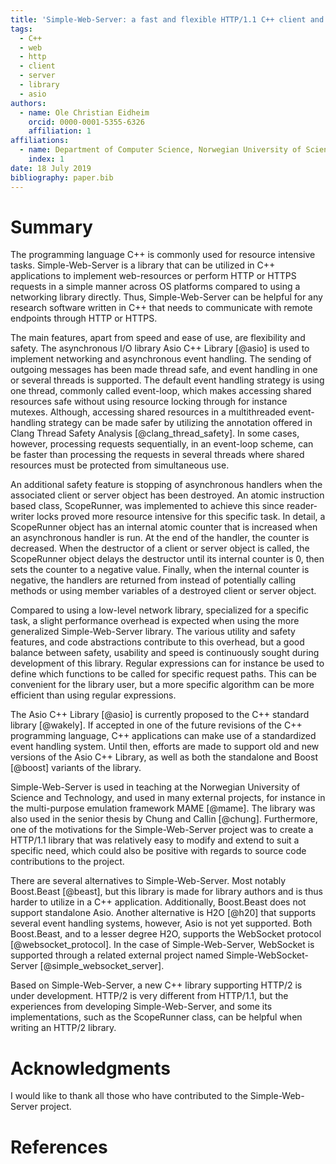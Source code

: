 ```yaml
---
title: 'Simple-Web-Server: a fast and flexible HTTP/1.1 C++ client and server library'
tags:
  - C++
  - web
  - http
  - client
  - server
  - library
  - asio
authors:
  - name: Ole Christian Eidheim
    orcid: 0000-0001-5355-6326
    affiliation: 1
affiliations:
  - name: Department of Computer Science, Norwegian University of Science and Technology
    index: 1
date: 18 July 2019
bibliography: paper.bib
---
```


# Summary

The programming language C++ is commonly used for resource intensive tasks.
Simple-Web-Server is a library that can be utilized in C++ applications to
implement web-resources or perform HTTP or HTTPS requests in a simple manner
across OS platforms compared to using a networking library directly. Thus,
Simple-Web-Server can be helpful for any research software written in C++ that
needs to communicate with remote endpoints through HTTP or HTTPS.

The main features, apart from speed and ease of use, are flexibility and safety.
The asynchronous I/O library Asio C++ Library [@asio] is used to implement
networking and asynchronous event handling. The sending of outgoing messages has
been made thread safe, and event handling in one or several threads is
supported. The default event handling strategy is using one thread, commonly
called event-loop, which makes accessing shared resources safe without using
resource locking through for instance mutexes. Although, accessing shared
resources in a multithreaded event-handling strategy can be made safer by
utilizing the annotation offered in Clang Thread Safety Analysis
[@clang_thread_safety]. In some cases, however, processing requests
sequentially, in an event-loop scheme, can be faster than processing the
requests in several threads where shared resources must be protected from
simultaneous use.

An additional safety feature is stopping of asynchronous handlers when the
associated client or server object has been destroyed. An atomic instruction
based class, ScopeRunner, was implemented to achieve this since reader-writer
locks proved more resource intensive for this specific task. In detail, a
ScopeRunner object has an internal atomic counter that is increased when an
asynchronous handler is run. At the end of the handler, the counter is
decreased. When the destructor of a client or server object is called, the
ScopeRunner object delays the destructor until its internal counter is 0, then
sets the counter to a negative value. Finally, when the internal counter is
negative, the handlers are returned from instead of potentially calling methods
or using member variables of a destroyed client or server object.

Compared to using a low-level network library, specialized for a specific task,
a slight performance overhead is expected when using the more generalized
Simple-Web-Server library. The various utility and safety features, and code
abstractions contribute to this overhead, but a good balance between safety,
usability and speed is continuously sought during development of this library.
Regular expressions can for instance be used to define which functions to be
called for specific request paths. This can be convenient for the library user,
but a more specific algorithm can be more efficient than using regular
expressions.

The Asio C++ Library [@asio] is currently proposed to the C++ standard library
[@wakely]. If accepted in one of the future revisions of the C++ programming
language, C++ applications can make use of a standardized event handling system.
Until then, efforts are made to support old and new versions of the Asio C++
Library, as well as both the standalone and Boost [@boost] variants of the
library.

Simple-Web-Server is used in teaching at the Norwegian University of Science and
Technology, and used in many external projects, for instance in the
multi-purpose emulation framework MAME [@mame]. The library was also used in the
senior thesis by Chung and Callin [@chung]. Furthermore, one of the motivations
for the Simple-Web-Server project was to create a HTTP/1.1 library that was
relatively easy to modify and extend to suit a specific need, which could also
be positive with regards to source code contributions to the project.

There are several alternatives to Simple-Web-Server. Most notably Boost.Beast
[@beast], but this library is made for library authors and is thus harder to
utilize in a C++ application. Additionally, Boost.Beast does not support
standalone Asio. Another alternative is H2O [@h20] that supports several event
handling systems, however, Asio is not yet supported. Both Boost.Beast, and to a
lesser degree H2O, supports the WebSocket protocol [@websocket_protocol]. In the
case of Simple-Web-Server, WebSocket is supported through a related external
project named Simple-WebSocket-Server [@simple_websocket_server].

Based on Simple-Web-Server, a new C++ library supporting HTTP/2 is under
development. HTTP/2 is very different from HTTP/1.1, but the experiences from
developing Simple-Web-Server, and some its implementations, such as the
ScopeRunner class, can be helpful when writing an HTTP/2 library.

# Acknowledgments

I would like to thank all those who have contributed to the Simple-Web-Server
project.

# References
